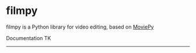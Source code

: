 # filmpy

filmpy is a Python library for video editing, based on [MoviePy](https://github.com/Zulko/MoviePy)

Documentation TK

---
